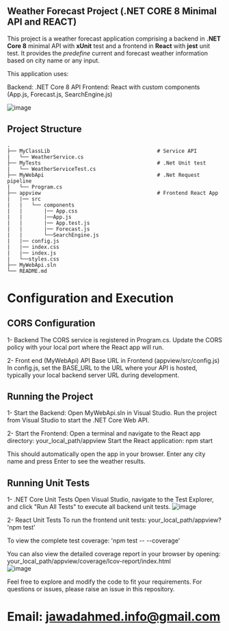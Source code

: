 ## Weather Forecast Project (.NET CORE 8 Minimal API and REACT)
This project is a weather forecast application comprising a backend in **.NET Core 8** minimal API with **xUnit** test and a frontend in **React** with **jest** unit test. It provides the _predefine_ current and forecast weather information based on city name or any input.

This application uses:

Backend: .NET Core 8 API 
Frontend: React with custom components (App.js, Forecast.js, SearchEngine.js)

![image](https://github.com/user-attachments/assets/ff8369fc-bb96-4bf0-be95-d84ef893377a)

## Project Structure
    .
    ├── MyClassLib                                   # Service API
    |   └── WeatherService.cs        
    ├── MyTests                                      # .Net Unit test 
    |   └── WeatherServiceTest.cs 
    ├── MyWebApi                                     # .Net Request pipeline
    |   └── Program.cs                  
    ├── appview                                      # Frontend React App            
    |   |── src   
    |   |   └── components 
    |   |       |── App.css 
    |   |       |──App.js
    |   |       |── App.test.js 
    |   |       |── Forecast.js
    |   |       └──SearchEngine.js
    |   |── config.js
    |   |── index.css
    |   |── index.js
    |   └──styles.css
    ├── MyWebApi.sln  
    └── README.md

# Configuration and Execution

## CORS Configuration
 1- Backend
    The CORS service is registered in Program.cs. Update the CORS policy with your local port where the React app will run.

 2- Front end (MyWebApi)
   API Base URL in Frontend (appview/src/config.js)
   In config.js, set the BASE_URL to the URL where your API is hosted, typically your local backend server URL during development.

## Running the Project
1- Start the Backend:
   Open MyWebApi.sln in Visual Studio.
   Run the project from Visual Studio to start the .NET Core Web API.

2- Start the Frontend:
   Open a terminal and navigate to the React app directory:  your_local_path/appview
   Start the React application: npm start
   
   This should automatically open the app in your browser. Enter any city name and press Enter to see the weather results.
   
## Running Unit Tests



1- .NET Core Unit Tests
   Open Visual Studio, navigate to the Test Explorer, and click "Run All Tests" to execute all backend unit tests.
   ![image](https://github.com/user-attachments/assets/1c4ffc6b-6984-40e8-881d-f86e739227d2)


2- React Unit Tests
   To run the frontend unit tests: your_local_path/appview? 'npm test'
   
   To view the complete test coverage: 'npm test -- --coverage'

   You can also view the detailed coverage report in your browser by opening:
   your_local_path/appview/coverage/lcov-report/index.html   
   ![image](https://github.com/user-attachments/assets/02be2520-4264-4e59-aeb2-32ac1292df32)

Feel free to explore and modify the code to fit your requirements. For questions or issues, please raise an issue in this repository.
# Email: jawadahmed.info@gmail.com
